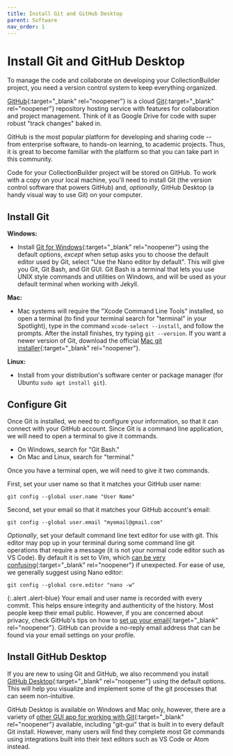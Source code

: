 ```yaml
---
title: Install Git and GitHub Desktop
parent: Software
nav_order: 1
---
```


# Install Git and GitHub Desktop

To manage the code and collaborate on developing your CollectionBuilder project, you need a version control system to keep everything organized. 

[GitHub](https://github.com/){:target="_blank" rel="noopener"} is a cloud [Git](https://git-scm.com/){:target="_blank" rel="noopener"} repository hosting service with features for collaboration and project management.
Think of it as Google Drive for code with super robust "track changes" baked in.

GitHub is the most popular platform for developing and sharing code -- from enterprise software, to hands-on learning, to academic projects.
Thus, it is great to become familiar with the platform so that you can take part in this community.

Code for your CollectionBuilder project will be stored on GitHub. 
To work with a copy on your local machine, you'll need to install Git (the version control software that powers GitHub) and, *optionally*, GitHub Desktop (a handy visual way to use Git) on your computer.

## Install Git

**Windows:** 

- Install [Git for Windows](https://git-scm.com/downloads){:target="_blank" rel="noopener"} using the default options, *except* when setup asks you to choose the default editor used by Git, select "Use the Nano editor by default". This will give you Git, Git Bash, and Git GUI. Git Bash is a terminal that lets you use UNIX style commands and utilities on Windows, and will be used as your default terminal when working with Jekyll.

**Mac:** 

- Mac systems will require the "Xcode Command Line Tools" installed, so open a terminal (to find your terminal search for "terminal" in your Spotlight), type in the command `xcode-select --install`, and follow the prompts. After the install finishes, try typing `git --version`. If you want a newer version of Git, download the official [Mac git installer](https://git-scm.com/downloads){:target="_blank" rel="noopener"}.

**Linux:** 

- Install from your distribution's software center or package manager (for Ubuntu `sudo apt install git`).

## Configure Git

Once Git is installed, we need to configure your information, so that it can connect with your GitHub account.
Since Git is a command line application, we will need to open a terminal to give it commands. 

- On Windows, search for "Git Bash."
- On Mac and Linux, search for "terminal."

Once you have a terminal open, we will need to give it two commands.

First, set your user name so that it matches your GitHub user name:

```
git config --global user.name "User Name"
```

Second, set your email so that it matches your GitHub account's email:

```
git config --global user.email "myemail@gmail.com"
```

*Optionally*, set your default command line text editor for use with git.
This editor may pop up in your terminal during some command line git operations that require a message (it is not your normal code editor such as VS Code).
By default it is set to Vim, which [can be very confusing](https://stackoverflow.blog/2017/05/23/stack-overflow-helping-one-million-developers-exit-vim/){:target="_blank" rel="noopener"} if unexpected. 
For ease of use, we generally suggest using Nano editor:

```
git config --global core.editor "nano -w"
```

{:.alert .alert-blue}
Your email and user name is recorded with every commit.
This helps ensure integrity and authenticity of the history.
Most people keep their email public. 
However, if you are concerned about privacy, check GitHub's tips on how to [set up your email](https://help.github.com/en/github/setting-up-and-managing-your-github-user-account/setting-your-commit-email-address#about-commit-email-addresses){:target="_blank" rel="noopener"}. 
GitHub can provide a no-reply email address that can be found via your email settings on your profile.

## Install GitHub Desktop

If you are new to using Git and GitHub, we also recommend you install [GitHub Desktop](https://desktop.github.com/){:target="_blank" rel="noopener"} using the default options. 
This will help you visualize and implement some of the git processes that can seem non-intuitive.

GitHub Desktop is available on Windows and Mac only, however, there are a variety of [other GUI app for working with Git](https://git-scm.com/downloads/guis){:target="_blank" rel="noopener"} available, including "git-gui" that is built in to every default Git install.
However, many users will find they complete most Git commands using integrations built into their text editors such as VS Code or Atom instead.
